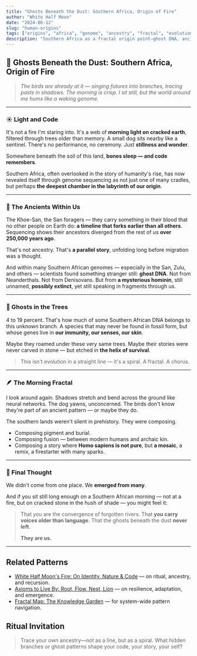 ```yaml
---
title: "Ghosts Beneath the Dust: Southern Africa, Origin of Fire"
author: "White Half Moon"
date: "2024-06-12"
slug: "human-origins"
tags: ["origins", "africa", "genome", "ancestry", "fractal", "evolution", "ritual"]
description: "Southern Africa as a fractal origin point—ghost DNA, ancient divergence, and the spiral of human emergence."
---
```


<!-- SacredGeometrySVG -->

## 🌿 Ghosts Beneath the Dust: Southern Africa, Origin of Fire

> *The birds are already at it — singing futures into branches, tracing pasts in shadows. The morning is crisp. I sit still, but the world around me hums like a waking genome.*

---

### ☀️ Light and Code

It's not a fire I'm staring into. It's a web of **morning light on cracked earth**, filtered through trees older than memory. A small dog sits nearby like a sentinel. There's no performance, no ceremony. Just **stillness and wonder**.

Somewhere beneath the soil of this land, **bones sleep — and code remembers**.

Southern Africa, often overlooked in the story of humanity's rise, has now revealed itself through genome sequencing as not just one of many cradles, but perhaps **the deepest chamber in the labyrinth of our origin**.

---

### 🧬 The Ancients Within Us

The Khoe-San, the San foragers — they carry something in their blood that no other people on Earth do: **a timeline that forks earlier than all others**. Sequencing shows their ancestors diverged from the rest of us **over 250,000 years ago**.

That's not ancestry. That's **a parallel story**, unfolding long before migration was a thought.

And within many Southern African genomes — especially in the San, Zulu, and others — scientists found something stranger still: **ghost DNA**. Not from Neanderthals. Not from Denisovans. But from **a mysterious hominin**, still unnamed, **possibly extinct**, yet still speaking in fragments through us.

---

### 👻 Ghosts in the Trees

4 to 19 percent. That's how much of some Southern African DNA belongs to this unknown branch. A species that may never be found in fossil form, but whose genes live in **our immunity, our senses, our skin**.

Maybe they roamed under these very same trees.
Maybe their stories were never carved in stone — but etched in **the helix of survival**.

> This isn't evolution in a straight line — it's a spiral. A fractal. A chorus.

---

### 🪶 The Morning Fractal

I look around again. Shadows stretch and bend across the ground like neural networks. The dog yawns, unconcerned. The birds don't know they're part of an ancient pattern — or maybe they do.

The southern lands weren't silent in prehistory. They were composing.

* Composing pigment and burial.
* Composing fusion — between modern humans and archaic kin.
* Composing a story where **Homo sapiens is not pure**, but **a mosaic**, a remix, a firestarter with many sparks.

---

### 🌌 Final Thought

We didn't come from one place. We **emerged from many**.

And if you sit still long enough on a Southern African morning — not at a fire, but on cracked stone in the hush of shade — you might feel it:

> That *you* are the convergence of forgotten rivers.
> That **you carry voices older than language**.
> That the ghosts beneath the dust **never left**.
>
> **They are us.**

---

## Related Patterns
- [White Half Moon's Fire: On Identity, Nature & Code](/blog/white-half-moon) — on ritual, ancestry, and recursion.
- [Axioms to Live By: Root, Flow, Nest, Lion](/blog/axiom-to-live-by) — on resilience, adaptation, and emergence.
- [Fractal Map: The Knowledge Garden](/blog/fractal-map) — for system-wide pattern navigation.

## Ritual Invitation
> Trace your own ancestry—not as a line, but as a spiral. What hidden branches or ghost patterns shape your code, your story, your self?

